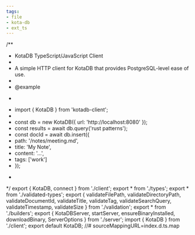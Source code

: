 ```yaml
---
tags:
- file
- kota-db
- ext_ts
---
```

/**
 * KotaDB TypeScript/JavaScript Client
 *
 * A simple HTTP client for KotaDB that provides PostgreSQL-level ease of use.
 *
 * @example
 * ```typescript
 * import { KotaDB } from 'kotadb-client';
 *
 * const db = new KotaDB({ url: 'http://localhost:8080' });
 * const results = await db.query('rust patterns');
 * const docId = await db.insert({
 *   path: '/notes/meeting.md',
 *   title: 'My Note',
 *   content: '...',
 *   tags: ['work']
 * });
 * ```
 */
export { KotaDB, connect } from './client';
export * from './types';
export * from './validated-types';
export { validateFilePath, validateDirectoryPath, validateDocumentId, validateTitle, validateTag, validateSearchQuery, validateTimestamp, validateSize } from './validation';
export * from './builders';
export { KotaDBServer, startServer, ensureBinaryInstalled, downloadBinary, ServerOptions } from './server';
import { KotaDB } from './client';
export default KotaDB;
//# sourceMappingURL=index.d.ts.map